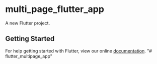 # multi_page_flutter_app

A new Flutter project.

## Getting Started

For help getting started with Flutter, view our online
[documentation](https://flutter.io/).
"# flutter_multipage_app" 
